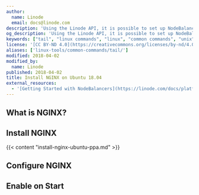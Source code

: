 ```yaml
---
author:
  name: Linode
  email: docs@linode.com
description: 'Using the Linode API, it is possible to set up NodeBalancers without using the Linode Manager. This guide will demonstrate the API calls needed to add and configure a NodeBalancer with two back end nodes.'
og_description: 'Using the Linode API, it is possible to set up NodeBalancers without using the Linode Manager. This guide will demonstrate the API calls needed to add and configure a NodeBalancer with two back end nodes.'
keywords: ["tail", "linux commands", "linux", "common commands", "unix", "cli"]
license: '[CC BY-ND 4.0](https://creativecommons.org/licenses/by-nd/4.0)'
aliases: ['linux-tools/common-commands/tail/']
modified: 2018-04-02
modified_by:
  name: Linode
published: 2018-04-02
title: Install NGINX on Ubuntu 18.04
external_resources:
  - '[Getting Started with NodeBalancers](https://linode.com/docs/platform/nodebalancer/getting-started-with-nodebalancers/)'
---
```


## What is NGINX?

## Install NGINX

{{< content "install-nginx-ubuntu-ppa.md" >}}

## Configure NGINX

## Enable on Start
